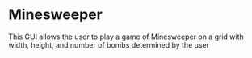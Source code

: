 # Minesweeper
This GUI allows the user to play a game of Minesweeper on a grid with width, height, and number of bombs determined by the user

